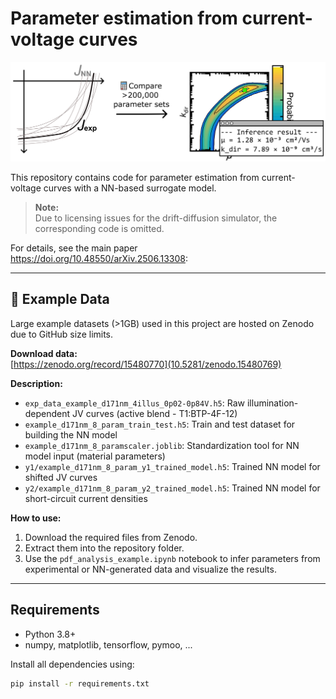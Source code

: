 # Parameter estimation from current-voltage curves 

![Graphical abstract](graphical%20abstract.png)

This repository contains code for parameter estimation from current-voltage curves with a NN-based surrogate model.

> **Note:**  
> Due to licensing issues for the drift-diffusion simulator, the corresponding code is omitted.

For details, see the main paper  	
https://doi.org/10.48550/arXiv.2506.13308: 

---

## 📁 Example Data

Large example datasets (>1GB) used in this project are hosted on Zenodo due to GitHub size limits.

**Download data:**  
[https://zenodo.org/record/15480770](10.5281/zenodo.15480769)  

**Description:**
- `exp_data_example_d171nm_4illus_0p02-0p84V.h5`: Raw illumination-dependent JV curves (active blend - T1:BTP-4F-12)
- `example_d171nm_8_param_train_test.h5`: Train and test dataset for building the NN model
- `example_d171nm_8_paramscaler.joblib`: Standardization tool for NN model input (material parameters)
- `y1/example_d171nm_8_param_y1_trained_model.h5`: Trained NN model for shifted JV curves
- `y2/example_d171nm_8_param_y2_trained_model.h5`: Trained NN model for short-circuit current densities

**How to use:**
1. Download the required files from Zenodo.
2. Extract them into the repository folder.
3. Use the `pdf_analysis_example.ipynb` notebook to infer parameters from experimental or NN-generated data and visualize the results.


---

## Requirements

- Python 3.8+
- numpy, matplotlib, tensorflow, pymoo, ...

Install all dependencies using:
```bash
pip install -r requirements.txt
